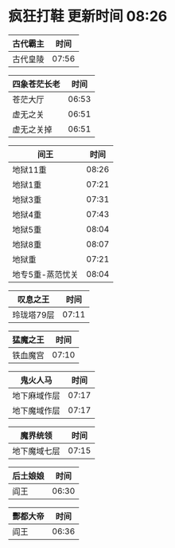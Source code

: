 # 疯狂打鞋 更新时间 08:26

| 古代霸主   | 时间    |
|--------|-------|
| 古代皇陵 | 07:56 |

| 四象苍茫长老   | 时间    |
|--------|-------|
| 苍茫大厅 | 06:53 |
| 虚无之关 | 06:51 |
| 虚无之关掉 | 06:51 |

| 间王   | 时间    |
|--------|-------|
| 地狱11重 | 08:26 |
| 地狱1重 | 07:21 |
| 地狱3重 | 07:31 |
| 地狱4重 | 07:43 |
| 地狱5重 | 08:04 |
| 地狱8重 | 08:07 |
| 地狱重 | 07:21 |
| 地专5重-蒸范忧关 | 08:04 |

| 叹息之王   | 时间    |
|--------|-------|
| 玲珑塔79层 | 07:11 |

| 猛魔之王   | 时间    |
|--------|-------|
| 铁血魔宫 | 07:10 |

| 鬼火人马   | 时间    |
|--------|-------|
| 地下麻域作层 | 07:17 |
| 地下魔域作层 | 07:17 |

| 魔界统领   | 时间    |
|--------|-------|
| 地下魔域七层 | 07:15 |

| 后土娘娘   | 时间    |
|--------|-------|
| 阎王 | 06:30 |

| 酆都大帝   | 时间    |
|--------|-------|
| 阎王 | 06:36 |